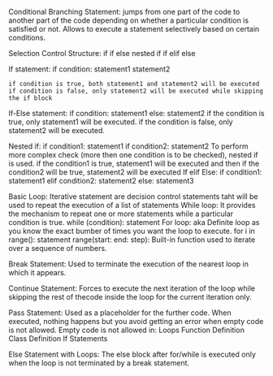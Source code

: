 Conditional Branching Statement:
    jumps from one part of the code to another part of the code depending on whether a particular condition is satisfied or not.
    Allows to execute a statement selectively based on certain conditions.

Selection Control Structure:
    if
    if else
    nested if
    if elif else 

If statement:
    if condition:
       statement1
    statement2
    
    if condition is true, both statement1 and statement2 will be executed
    if condition is false, only statement2 will be executed while skipping the if block

If-Else statement:
    if condition:
        statement1
    else:
        statement2
    if the condition is true, only statement1 will be executed.
    if the condition is false, only statement2 will be executed.

Nested if:
    if condition1:
        statement1
        if condition2:
            statement2
    To perform more complex check (more then one condition is to be checked), nested if is used.
    if the condition1 is true, statement1 will be executed and then if the condition2 will be true, statement2 will be executed
If elif Else:
    if condition1:
        statement1
    elif condition2:
        statement2
    else:
        statement3

Basic Loop:
    Iterative statement are decision control statements taht will be used to repeat the execution of a list of statements
        While loop:
            It provides the mechanism to repeat one or more statements while a particular condition is true.
                while (condition):
                    statement
        For loop:
            aka Definite loop as you know the exact bumber of times you want the loop to execute.
                for i in range():
                    statement
            range(start: end: step):
                Built-in function used to iterate over a sequence of numbers.

Break Statement:
    Used to terminate the execution of the nearest loop in which it appears.

Continue Statement:
    Forces to execute the next iteration of the loop while skipping the rest of thecode inside the loop for the current iteration only.

Pass Statement:
    Used as a placeholder for the further code.
    When executed, nothing happens but you avoid getting an error when empty code is not allowed.
    Empty code is not allowed in:
        Loops
        Function Definition
        Class Definition
        If Statements

Else Statement with Loops:
    The else block after for/while is executed only when the loop is not terminated by a break statement.
